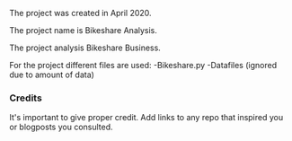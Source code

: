 The project was created in April 2020.

The project name is Bikeshare Analysis.

The project analysis Bikeshare Business.

For the project different files are used:
-Bikeshare.py
-Datafiles (ignored due to amount of data)

### Credits
It's important to give proper credit. Add links to any repo that inspired you or blogposts you consulted.

